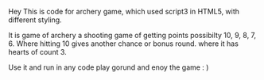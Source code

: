 Hey 
This is code for archery game, which used script3 in HTML5,
with different styling.

It is game of archery a shooting game of getting points possibilty 10, 9, 8, 7, 6. Where hitting 10 gives another chance or bonus round.
where it has hearts of count 3.

Use it and run in any code play gorund and enoy the game : )
